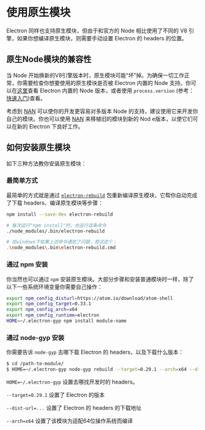 # 使用原生模块

Electron 同样也支持原生模块，但由于和官方的 Node 相比使用了不同的 V8 引擎，如果你想编译原生模块，则需要手动设置 Electron 的 headers 的位置。

## 原生Node模块的兼容性

当 Node 开始换新的V8引擎版本时，原生模块可能“坏”掉。为确保一切工作正常，你需要检查你想要使用的原生模块是否被 Electron 内置的 Node 支持。你可以在[这里](https://github.com/electron/electron/releases)查看 Electron 内置的 Node 版本，或者使用 `process.version` (参考：[快速入门](https://github.com/electron/electron/blob/master/docs/tutorial/quick-start.md))查看。

考虑到 [NAN](https://github.com/nodejs/nan/) 可以使你的开发更容易对多版本 Node 的支持，建议使用它来开发你自己的模块。你也可以使用 [NAN](https://github.com/nodejs/nan/) 来移植旧的模块到新的 Nod e版本，以使它们可以在新的 Electron 下良好工作。

## 如何安装原生模块

如下三种方法教你安装原生模块：

### 最简单方式

最简单的方式就是通过 [`electron-rebuild`](https://github.com/paulcbetts/electron-rebuild) 包重新编译原生模块，它帮你自动完成了下载 headers、编译原生模块等步骤：

```sh
npm install --save-dev electron-rebuild

# 每次运行"npm install"时，也运行这条命令
./node_modules/.bin/electron-rebuild

# 在windows下如果上述命令遇到了问题，尝试这个：
.\node_modules\.bin\electron-rebuild.cmd
```

### 通过 npm 安装

你当然也可以通过 `npm` 安装原生模块。大部分步骤和安装普通模块时一样，除了以下一些系统环境变量你需要自己操作：

```bash
export npm_config_disturl=https://atom.io/download/atom-shell
export npm_config_target=0.33.1
export npm_config_arch=x64
export npm_config_runtime=electron
HOME=~/.electron-gyp npm install module-name
```

### 通过 node-gyp 安装

你需要告诉 `node-gyp` 去哪下载 Electron 的 headers，以及下载什么版本：

```bash
$ cd /path-to-module/
$ HOME=~/.electron-gyp node-gyp rebuild --target=0.29.1 --arch=x64 --dist-url=https://atom.io/download/atom-shell
```

`HOME=~/.electron-gyp` 设置去哪找开发时的 headers。

`--target=0.29.1` 设置了 Electron 的版本

`--dist-url=...` 设置了 Electron 的 headers 的下载地址

`--arch=x64` 设置了该模块为适配64位操作系统而编译
